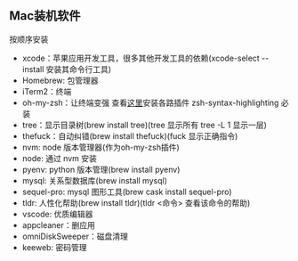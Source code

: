 ## Mac装机软件
按顺序安装
- xcode：苹果应用开发工具，很多其他开发工具的依赖(xcode-select --install 安装其命令行工具)
- Homebrew: 包管理器
- iTerm2：终端
- oh-my-zsh：让终端变强 查看[这里](./oh-my-zsh.md)安装各路插件 zsh-syntax-highlighting 必装
- tree：显示目录树(brew install tree)(tree 显示所有 tree -L 1 显示一层)
- thefuck：自动纠错(brew install thefuck)(fuck 显示正确指令)
- nvm: node 版本管理器(作为oh-my-zsh插件)
- node: 通过 nvm 安装
- pyenv: python 版本管理(brew install pyenv)
- mysql: 关系型数据库(brew install mysql)
- sequel-pro: mysql 图形工具(brew cask install sequel-pro)
- tldr: 人性化帮助(brew install tldr)(tldr <命令> 查看该命令的帮助)
- vscode: 优质编辑器
- appcleaner：删应用
- omniDiskSweeper：磁盘清理
- keeweb: 密码管理
